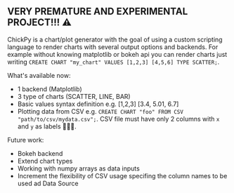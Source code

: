 ## VERY PREMATURE AND EXPERIMENTAL PROJECT!!! ⚠️

ChickPy is a chart/plot generator with the goal of using a custom scripting language to render charts with several output options and backends. 
For example without knowing matplotlib or bokeh api you can render charts just writing `CREATE CHART "my_chart" VALUES [1,2,3] [4,5,6] TYPE SCATTER;`.

What's available now:
- 1 backend (Matplotlib)
- 3 type of charts (SCATTER, LINE, BAR)
- Basic values syntax definition e.g. [1,2,3] [3.4, 5.01, 6.7]
- Plotting data from CSV e.g. `CREATE CHART "foo" FROM CSV "path/to/csv/mydata.csv";`. CSV file must have only 2 columns with `x` and `y` as labels 🤷🏼‍♂️.

Future work:
- Bokeh backend
- Extend chart types
- Working with numpy arrays as data inputs
- Increment the flexibility of CSV usage specifing the column names to be used ad Data Source
